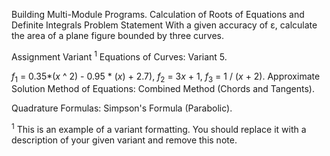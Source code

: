 Building Multi-Module Programs. Calculation of Roots of Equations and Definite Integrals
Problem Statement
With a given accuracy of ε, calculate the area of a plane figure bounded by three curves.

Assignment Variant <sup>1</sup>
Equations of Curves: Variant 5.

<var>f</var><sub>1</sub> = 0.35*(<var>x</var> ^ 2) - 0.95 * (<var>x</var>) + 2.7),
<var>f</var><sub>2</sub> = 3<var>x</var> + 1,
<var>f</var><sub>3</sub> = 1 / (<var>x</var> + 2).
Approximate Solution Method of Equations: Combined Method (Chords and Tangents).

Quadrature Formulas: Simpson's Formula (Parabolic).

<sup>1</sup> This is an example of a variant formatting. You should replace it with a description of your given variant and remove this note.
